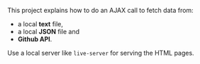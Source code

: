 This project explains how to do an AJAX call to fetch data from:

-   a local **text** file, 
-   a local **JSON** file and 
-   **Github API**.

Use a local server like `live-server` for serving the HTML pages.